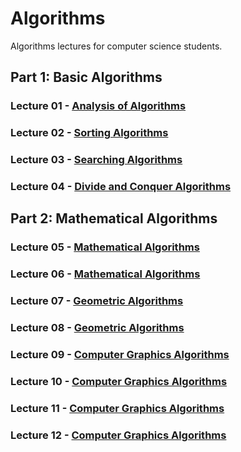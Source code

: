 # Algorithms
Algorithms lectures for computer science students.

## Part 1: Basic Algorithms

### Lecture 01 - [Analysis of Algorithms](https://github.com/cs-MohamedAyman/Algorithms/tree/master/Lecture%2001%20-%20Analysis%20of%20Algorithms)
### Lecture 02 - [Sorting Algorithms](https://github.com/cs-MohamedAyman/Algorithms/tree/master/Lecture%2002%20-%20Sorting%20Algorithms)
### Lecture 03 - [Searching Algorithms](https://github.com/cs-MohamedAyman/Algorithms/tree/master/Lecture%2003%20-%20Searching%20Algorithms)
### Lecture 04 - [Divide and Conquer Algorithms](https://github.com/cs-MohamedAyman/Algorithms/tree/master/Lecture%2004%20-%20Divide%20and%20Conquer%20Algorithms)

## Part 2: Mathematical Algorithms

### Lecture 05 - [Mathematical Algorithms](https://github.com/cs-MohamedAyman/Algorithms/tree/master/Lecture%2005%20-%20Mathematical%20Algorithms)
### Lecture 06 - [Mathematical Algorithms](https://github.com/cs-MohamedAyman/Algorithms/tree/master/Lecture%2006%20-%20Mathematical%20Algorithms)
### Lecture 07 - [Geometric Algorithms](https://github.com/cs-MohamedAyman/Algorithms/tree/master/Lecture%2007%20-%20Geometric%20Algorithms)
### Lecture 08 - [Geometric Algorithms](https://github.com/cs-MohamedAyman/Algorithms/tree/master/Lecture%2008%20-%20Geometric%20Algorithms)
### Lecture 09 - [Computer Graphics Algorithms](https://github.com/cs-MohamedAyman/Algorithms/tree/master/Lecture%2009%20-%20Computer%20Graphics%20Algorithms)
### Lecture 10 - [Computer Graphics Algorithms](https://github.com/cs-MohamedAyman/Algorithms/tree/master/Lecture%2010%20-%20Computer%20Graphics%20Algorithms)
### Lecture 11 - [Computer Graphics Algorithms](https://github.com/cs-MohamedAyman/Algorithms/tree/master/Lecture%2011%20-%20Computer%20Graphics%20Algorithms)
### Lecture 12 - [Computer Graphics Algorithms](https://github.com/cs-MohamedAyman/Algorithms/tree/master/Lecture%2012%20-%20Computer%20Graphics%20Algorithms)
